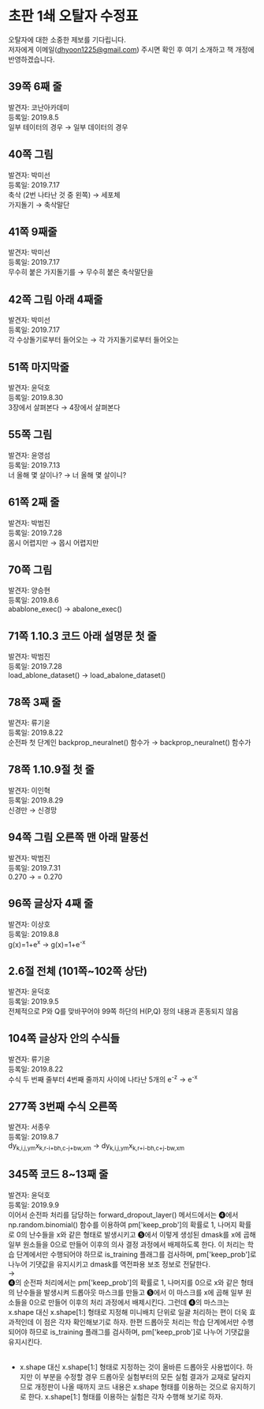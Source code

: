 # 초판 1쇄 오탈자 수정표

오탈자에 대한 소중한 제보를 기다립니다. <br/>
저자에게 이메일(dhyoon1225@gmail.com) 주시면 
확인 후 여기 소개하고 책 개정에 반영하겠습니다.
## 39쪽 6째 줄
발견자: 코난아카데미<br/>
등록일: 2019.8.5<br/>
일부 테이터의 경우 → 일부 데이터의 경우

## 40쪽 그림
발견자: 박미선<br/>
등록일: 2019.7.17<br/>
축삭 (2번 나타난 것 중 왼쪽) → 세포체<br/>
가지돌기 → 축삭말단

## 41쪽 9째줄
발견자: 박미선<br/>
등록일: 2019.7.17<br/>
무수히 붙은 가지돌기를 → 무수히 붙은 축삭말단을

## 42쪽 그림 아래 4째줄
발견자: 박미선<br/>
등록일: 2019.7.17<br/>
각 수상돌기로부터 들어오는 → 각 가지돌기로부터 들어오는

## 51쪽 마지막줄
발견자: 윤덕호<br/>
등록일: 2019.8.30<br/>
3장에서 살펴본다 → 4장에서 살펴본다

## 55쪽 그림
발견자: 윤영섬<br/>
등록일: 2019.7.13<br/>
너 올해 몇 살이나? → 너 올해 몇 살이니?

## 61쪽 2째 줄
발견자: 박범진<br/>
등록일: 2019.7.28<br/>
몸시 어렵지만 → 몹시 어렵지만

## 70쪽 그림
발견자: 양승현<br/>
등록일: 2019.8.6<br/>
abablone_exec() → abalone_exec()

## 71쪽 1.10.3 코드 아래 설명문 첫 줄
발견자: 박범진<br/>
등록일: 2019.7.28<br/>
load_ablone_dataset() → load_abalone_dataset()

## 78쪽 3째 줄
발견자: 류기윤<br/>
등록일: 2019.8.22<br/>
순전파 첫 단계인 backprop_neuralnet() 함수가 → backprop_neuralnet() 함수가

## 78쪽 1.10.9절 첫 줄
발견자: 이인혁<br/>
등록일: 2019.8.29<br/>
신경만 → 신경망

## 94쪽 그림 오른쪽 맨 아래 말풍선
발견자: 박범진<br/>
등록일: 2019.7.31<br/>
0.270 → = 0.270

## 96쪽 글상자 4째 줄
발견자: 이상호<br/>
등록일: 2019.8.8<br/>
g(x)=1+e<sup>x</sup> → g(x)=1+e<sup>-x</sup>

## 2.6절 전체 (101쪽~102쪽 상단)
발견자: 윤덕호<br/>
등록일: 2019.9.5<br/>
전체적으로 P와 Q를 맞바꾸어야 99쪽 하단의 H(P,Q) 정의 내용과 혼동되지 않음

## 104쪽 글상자 안의 수식들
발견자: 류기윤<br/>
등록일: 2019.8.22<br/>
수식 두 번째 줄부터 4번째 줄까지 사이에 나타난 5개의 e<sup>-z</sup> → e<sup>-x</sup>

## 277쪽 3번째 수식 오른쪽
발견자: 서종우<br/>
등록일: 2019.8.7<br/>
dy<sub>k,i,j,ym</sub>x<sub>k,r-i+bh,c-j+bw,xm</sub> → dy<sub>k,i,j,ym</sub>x<sub>k,r+i-bh,c+j-bw,xm</sub>

## 345쪽 코드 8~13째 줄
발견자: 윤덕호<br/>
등록일: 2019.9.9<br/>
이어서 순전파 처리를 담당하는 forward_dropout_layer() 메서드에서는 ➍에서 np.random.binomial() 함수를 이용하여 pm['keep_prob']의 확률로 1, 나머지 확률로 0의 난수들을 x와 같은 형태로 발생시키고 ➎에서 이렇게 생성된 dmask를 x에 곱해 일부 원소들을 0으로 만들어 이후의 의사 결정 과정에서 배제하도록 한다. 이 처리는 학습 단계에서만 수행되어야 하므로 is_training 플래그를 검사하며, pm['keep_prob']로 나누어 기댓값을 유지시키고 dmask를 역전파용 보조 정보로 전달한다.<br/>
		→<br/>
➍의 순전파 처리에서는 pm['keep_prob']의 확률로 1, 나머지를 0으로 x와 같은 형태의 난수들을 발생시켜 드롭아웃 마스크를 만들고 ➎에서 이 마스크를 x에 곱해 일부 원소들을 0으로 만들어 이후의 처리 과정에서 배제시킨다. 그런데 ➍의 마스크는 x.shape 대신 x.shape[1:] 형태로 지정해 미니배치 단위로 일괄 처리하는 편이 더욱 효과적인데 이 점은 각자 확인해보기로 하자. 한편 드롭아웃 처리는 학습 단계에서만 수행되어야 하므로 is_training 플래그를 검사하며, pm['keep_prob']로 나누어 기댓값을 유지시킨다.<br/><br/>
* x.shape 대신 x.shape[1:] 형태로 지정하는 것이 올바른 드롭아웃 사용법이다. 하지만 이 부분을 수정할 경우 드롭아웃 실험부터의 모든 실험 결과가 교재로 달라지므로 개정판이 나올 때까지 코드 내용은 x.shape 형태를 이용하는 것으로 유지하기로 한다. x.shape[1:] 형태를 이용하는 실험은 각자 수행해 보기로 하자.

